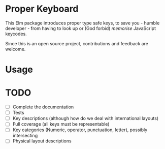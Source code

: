 # Proper Keyboard
This Elm package introduces proper type safe keys, to save you - humble developer - from having to look up
or (God forbid) _memorise_ JavaScript keycodes.

Since this is an open source project, contributions and feedback are welcome.

# Usage

# TODO
- [ ] Complete the documentation
- [ ] Tests
- [ ] Key descriptions (although how do we deal with international layouts)
- [ ] Full coverage (all keys must be representable)
- [ ] Key categories (Numeric, operator, punctuation, letter), possibly intersecting
- [ ] Physical layout descriptions